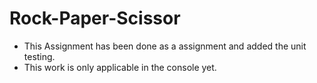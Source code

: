 # Rock-Paper-Scissor

- This Assignment has been done as a assignment and added the unit testing.
- This work is only applicable in the console yet.